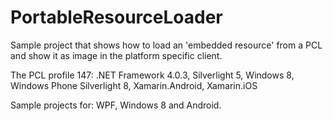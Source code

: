 PortableResourceLoader
======================

Sample project that shows how to load an 'embedded resource' from a PCL and show it as image in the platform specific client.

The PCL profile 147:
.NET Framework 4.0.3, Silverlight 5, Windows 8, Windows Phone Silverlight 8, Xamarin.Android, Xamarin.iOS

Sample projects for: 
WPF, Windows 8 and Android.
